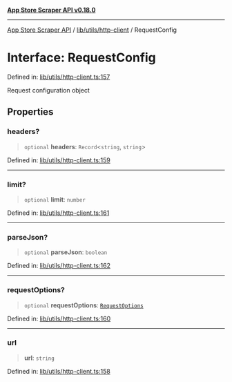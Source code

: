 [**App Store Scraper API v0.18.0**](../../../../README.md)

***

[App Store Scraper API](../../../../modules.md) / [lib/utils/http-client](../README.md) / RequestConfig

# Interface: RequestConfig

Defined in: [lib/utils/http-client.ts:157](https://github.com/facundoolano/app-store-scraper/blob/7e1baf8350e9d5936df88e03bdbb2e2ecea26d48/lib/utils/http-client.ts#L157)

Request configuration object

## Properties

### headers?

> `optional` **headers**: `Record`\<`string`, `string`\>

Defined in: [lib/utils/http-client.ts:159](https://github.com/facundoolano/app-store-scraper/blob/7e1baf8350e9d5936df88e03bdbb2e2ecea26d48/lib/utils/http-client.ts#L159)

***

### limit?

> `optional` **limit**: `number`

Defined in: [lib/utils/http-client.ts:161](https://github.com/facundoolano/app-store-scraper/blob/7e1baf8350e9d5936df88e03bdbb2e2ecea26d48/lib/utils/http-client.ts#L161)

***

### parseJson?

> `optional` **parseJson**: `boolean`

Defined in: [lib/utils/http-client.ts:162](https://github.com/facundoolano/app-store-scraper/blob/7e1baf8350e9d5936df88e03bdbb2e2ecea26d48/lib/utils/http-client.ts#L162)

***

### requestOptions?

> `optional` **requestOptions**: [`RequestOptions`](RequestOptions.md)

Defined in: [lib/utils/http-client.ts:160](https://github.com/facundoolano/app-store-scraper/blob/7e1baf8350e9d5936df88e03bdbb2e2ecea26d48/lib/utils/http-client.ts#L160)

***

### url

> **url**: `string`

Defined in: [lib/utils/http-client.ts:158](https://github.com/facundoolano/app-store-scraper/blob/7e1baf8350e9d5936df88e03bdbb2e2ecea26d48/lib/utils/http-client.ts#L158)
